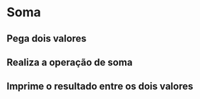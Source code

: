 # Soma

## Pega dois valores
## Realiza a operação de soma
## Imprime o resultado entre os dois valores
